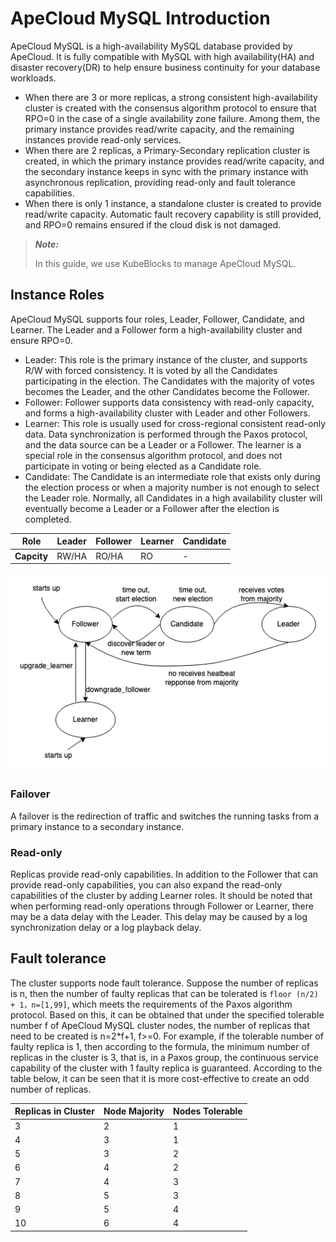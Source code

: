  # ApeCloud MySQL Introduction
ApeCloud MySQL is a high-availability MySQL database provided by ApeCloud. It is fully compatible with MySQL with high availability(HA) and disaster recovery(DR) to help ensure business continuity for your database workloads.
  - When there are 3 or more replicas,  a strong consistent high-availability cluster is created with the consensus algorithm protocol to ensure that RPO=0 in the case of a single availability zone failure. Among them, the primary instance provides read/write capacity, and the remaining instances provide read-only services.
  - When there are 2 replicas, a Primary-Secondary replication cluster is created, in which the primary instance provides read/write capacity, and the secondary instance keeps in sync with the primary instance with asynchronous replication, providing read-only and fault tolerance capabilities.
  - When there is only 1 instance, a standalone cluster is created to provide read/write capacity. Automatic fault recovery capability is still provided, and RPO=0 remains ensured if the cloud disk is not damaged.
> ***Note:***  
> 
> In this guide, we use KubeBlocks to manage ApeCloud MySQL.

## Instance Roles

ApeCloud MySQL supports four roles, Leader, Follower, Candidate, and Learner.  The Leader and a Follower form a high-availability cluster and ensure RPO=0.
- Leader: This role is the primary instance of the cluster, and supports R/W with forced consistency. It is voted by all the Candidates participating in the election. The Candidates with the majority of votes becomes the Leader, and the other Candidates become the Follower.
- Follower: Follower supports data consistency with read-only capacity, and forms a high-availability cluster with Leader and other Followers.
- Learner: This role is usually used for cross-regional consistent read-only data. Data synchronization is performed through the Paxos protocol, and the data source can be a Leader or a Follower. The learner is a special role in the consensus algorithm protocol, and does not participate in voting or being elected as a Candidate role.
- Candidate: The Candidate is an intermediate role that exists only during the election process or when a majority number is not enough to select the Leader role.  Normally, all Candidates in a high availability cluster will eventually become a Leader or a Follower after the election is completed.

 Role |  Leader |Follower | Learner | Candidate | 
  ---- |----| ----|----|----|
  **Capcity**|RW/HA|RO/HA|RO|-|

![Role_changing](../../image/role_changing.png)

### Failover

A failover is the redirection of traffic and switches the running tasks from a primary instance to a secondary instance. 

### Read-only

Replicas provide read-only capabilities. In addition to the Follower that can provide read-only capabilities, you can also expand the read-only capabilities of the cluster by adding Learner roles. It should be noted that when performing read-only operations through Follower or Learner, there may be a data delay with the Leader. This delay may be caused by a log synchronization delay or a log playback delay.

## Fault tolerance

The cluster supports node fault tolerance. Suppose the number of replicas is n, then the number of faulty replicas that can be tolerated is `floor (n/2) + 1，n=[1,99]`, which meets the requirements of the Paxos algorithm protocol. Based on this, it can be obtained that under the specified tolerable number f of ApeCloud MySQL cluster nodes, the number of replicas that need to be created is n=2*f+1, f>=0. For example, if the tolerable number of faulty replica is 1, then according to the formula, the minimum number of replicas in the cluster is 3, that is, in a Paxos group, the continuous service capability of the cluster with 1 faulty replica is guaranteed. According to the table below, it can be seen that it is more cost-effective to create an odd number of replicas.

 Replicas in Cluster | Node Majority | Nodes Tolerable | 
  ---- |----| ----|
  3 | 2 | 1 |
  4 | 3 | 1 |
  5 | 3 | 2 |
  6 | 4 | 2 |
  7 | 4 | 3 |
  8 | 5 | 3 |
  9 | 5 | 4 |
  10 | 6 | 4 |